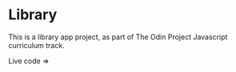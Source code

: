 # Library

This is a library app project, as part of The Odin Project Javascript curriculum track.

Live code => 